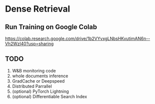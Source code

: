 # Dense Retrieval

## Run Training on Google Colab
https://colab.research.google.com/drive/1b2VYvxgLNbsHKvutimAN6n--Vh2WzI40?usp=sharing

## TODO
1. W&B monitoring code
2. whole documents inference
3. GradCache or Deepspeed
4. Distributed Parrallel
5. (optional) PyTorch Lightning
6. (optional) Differentiable Search Index